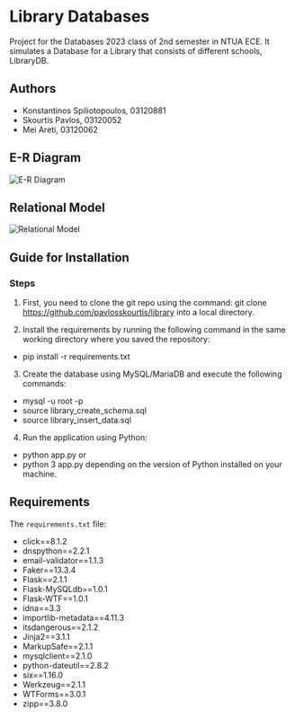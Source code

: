 # Library Databases

Project for the Databases 2023 class of 2nd semester in NTUA ECE. It simulates a Database for a Library that consists of different schools, LibraryDB.

## Authors
- Konstantinos Spiliotopoulos, 03120881
- Skourtis Pavlos, 03120052
- Mei Areti, 03120062

## E-R Diagram

![E-R Diagram](link_to_er_diagram_image)

## Relational Model

![Relational Model](https://github.com/pavlosskourtis/libraryimages/er_diagram.png)

## Guide for Installation

### Steps
1. First, you need to clone the git repo using the command: 
git clone https://github.com/pavlosskourtis/library
into a local directory.

2. Install the requirements by running the following command in the same working directory where you saved the repository:
- pip install -r requirements.txt

3. Create the database using MySQL/MariaDB and execute the following commands:
- mysql -u root -p
- source library_create_schema.sql
- source library_insert_data.sql

4. Run the application using Python:
- python app.py
or
- python 3 app.py
depending on the version of Python installed on your machine.

## Requirements

The `requirements.txt` file:

- click==8.1.2
- dnspython==2.2.1
- email-validator==1.1.3
- Faker==13.3.4
- Flask==2.1.1
- Flask-MySQLdb==1.0.1
- Flask-WTF==1.0.1
- idna==3.3
- importlib-metadata==4.11.3
- itsdangerous==2.1.2
- Jinja2==3.1.1
- MarkupSafe==2.1.1
- mysqlclient==2.1.0
- python-dateutil==2.8.2
- six==1.16.0
- Werkzeug==2.1.1
- WTForms==3.0.1
- zipp==3.8.0

